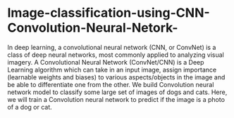 # Image-classification-using-CNN-Convolution-Neural-Netork-

In deep learning, a convolutional neural network (CNN, or ConvNet) is a class of deep neural networks, most commonly applied to analyzing visual imagery.
A Convolutional Neural Network (ConvNet/CNN) is a Deep Learning algorithm which can take in an input image, assign importance (learnable weights and biases) to various aspects/objects in the image and be able to differentiate one from the other.
We build Convolution neural network model to classify some large set of images of dogs and cats. Here, we will train a Convolution neural network to predict if the image is a photo of a dog or cat.
